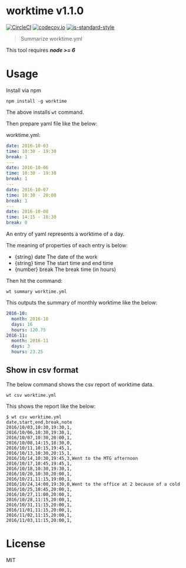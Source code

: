 # worktime v1.1.0

[![CircleCI](https://circleci.com/gh/kt3k/worktime.svg?style=svg)](https://circleci.com/gh/kt3k/worktime)
[![codecov.io](https://codecov.io/github/kt3k/worktime/coverage.svg?branch=master)](https://codecov.io/github/kt3k/worktime?branch=master)
[![js-standard-style](https://img.shields.io/badge/code%20style-standard-brightgreen.svg)](http://standardjs.com/)

> Summarize worktime.yml

This tool requires ***node >= 6***

# Usage

Install via npm

    npm install -g worktime

The above installs `wt` command.

Then prepare yaml file like the below:

worktime.yml:

```yml
date: 2016-10-03
time: 10:30 - 19:30
break: 1
---
date: 2016-10-06
time: 10:30 - 19:30
break: 1
---
date: 2016-10-07
time: 10:30 - 20:00
break: 1
---
date: 2016-10-08
time: 14:15 - 18:30
break: 0
```

An entry of yaml represents a worktime of a day.

The meaning of properties of each entry is below:

- {string} date The date of the work
- {string} time The start time and end time
- {number} break The break time (in hours)

Then hit the command:

    wt summary worktime.yml

This outputs the summary of monthly worktime like the below:

```yaml
2016-10:
  month: 2016-10
  days: 16
  hours: 120.75
2016-11:
  month: 2016-11
  days: 3
  hours: 23.25
```

## Show in csv format

The below command shows the csv report of worktime data.

    wt csv worktime.yml

This shows the report like the below:

    $ wt csv worktime.yml
    date,start,end,break,note
    2016/10/03,10:30,19:30,1,
    2016/10/06,10:30,19:30,1,
    2016/10/07,10:30,20:00,1,
    2016/10/08,14:15,18:30,0,
    2016/10/11,10:15,19:45,1,
    2016/10/13,10:30,20:15,1,
    2016/10/14,10:30,19:45,3,Went to the MTG afternoon
    2016/10/17,10:45,19:45,1,
    2016/10/18,10:30,19:30,1,
    2016/10/20,10:30,20:00,1,
    2016/10/21,11:15,19:00,1,
    2016/10/24,14:00,19:30,0,Went to the office at 2 because of a cold
    2016/10/25,10:45,20:00,1,
    2016/10/27,11:00,20:00,1,
    2016/10/28,11:15,20:00,1,
    2016/10/31,11:15,20:00,1,
    2016/11/01,11:15,20:00,1,
    2016/11/02,11:15,20:00,1,
    2016/11/03,11:15,20:00,1,

# License

MIT
